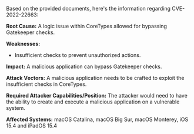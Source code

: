 Based on the provided documents, here's the information regarding CVE-2022-22663:

**Root Cause:**
A logic issue within CoreTypes allowed for bypassing Gatekeeper checks.

**Weaknesses:**
- Insufficient checks to prevent unauthorized actions.

**Impact:**
A malicious application can bypass Gatekeeper checks.

**Attack Vectors:**
A malicious application needs to be crafted to exploit the insufficient checks in CoreTypes.

**Required Attacker Capabilities/Position:**
The attacker would need to have the ability to create and execute a malicious application on a vulnerable system.

**Affected Systems:**
macOS Catalina, macOS Big Sur, macOS Monterey, iOS 15.4 and iPadOS 15.4